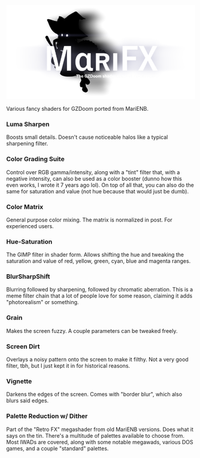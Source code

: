 ![logo](Logo_Small.png)

Various fancy shaders for GZDoom ported from MariENB.

### Luma Sharpen

Boosts small details. Doesn't cause noticeable halos like a typical sharpening
filter.

### Color Grading Suite

Control over RGB gamma/intensity, along with a "tint" filter that, with a
negative intensity, can also be used as a color booster (dunno how this even
works, I wrote it 7 years ago lol). On top of all that, you can also do the
same for saturation and value (not hue because that would just be dumb).

### Color Matrix

General purpose color mixing. The matrix is normalized in post. For experienced
users.

### Hue-Saturation

The GIMP filter in shader form. Allows shifting the hue and tweaking the
saturation and value of red, yellow, green, cyan, blue and magenta ranges.

### BlurSharpShift

Blurring followed by sharpening, followed by chromatic aberration. This is a
meme filter chain that a lot of people love for some reason, claiming it adds
"photorealism" or something.

### Grain

Makes the screen fuzzy. A couple parameters can be tweaked freely.

### Screen Dirt

Overlays a noisy pattern onto the screen to make it filthy. Not a very good
filter, tbh, but I just kept it in for historical reasons.

### Vignette

Darkens the edges of the screen. Comes with "border blur", which also blurs
said edges.

### Palette Reduction w/ Dither

Part of the "Retro FX" megashader from old MariENB versions. Does what it says
on the tin. There's a multitude of palettes available to choose from. Most
IWADs are covered, along with some notable megawads, various DOS games, and a
couple "standard" palettes.
